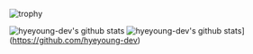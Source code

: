 ![trophy](https://github-profile-trophy.vercel.app/?username=hyeyoung-dev)


![hyeyoung-dev's github stats](https://github-readme-stats.vercel.app/api?username=hyeyoung-dev&show_icons=true)
![hyeyoung-dev's github stats](https://github-readme-stats.vercel.app/api/top-langs/?username=hyeyoung-dev&show_icons=true&hide_border=true&title_color=004386&icon_color=004386&layout=compact)](https://github.com/hyeyoung-dev)
